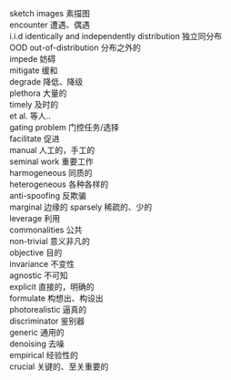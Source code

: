 sketch images 素描图  
encounter 遭遇、偶遇  
i.i.d identically and independently distribution 独立同分布  
OOD out-of-distribution 分布之外的  
impede 妨碍  
mitigate 缓和  
degrade 降低、降级  
plethora 大量的  
timely 及时的  
et al. 等人..  
gating problem 门控任务/选择  
facilitate 促进  
manual 人工的，手工的  
seminal work 重要工作  
harmogeneous 同质的  
heterogeneous 各种各样的  
anti-spoofing 反欺骗  
marginal 边缘的
sparsely 稀疏的、少的  
leverage 利用  
commonalities 公共  
non-trivial 意义非凡的  
objective 目的  
invariance 不变性  
agnostic 不可知  
explicit 直接的，明确的  
formulate 构想出、构设出  
photorealistic 逼真的  
discriminator 鉴别器  
generic 通用的  
denoising 去噪  
empirical 经验性的  
crucial 关键的、至关重要的  

